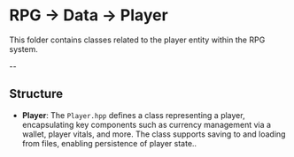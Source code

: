 # RPG -> Data -> Player

This folder contains classes related to the player entity within the RPG system.

--

## Structure
- **Player**: The `Player.hpp` defines a class representing a player, encapsulating key components such as currency management via a wallet, player vitals, and more. The class supports saving to and loading from files, enabling persistence of player state..

